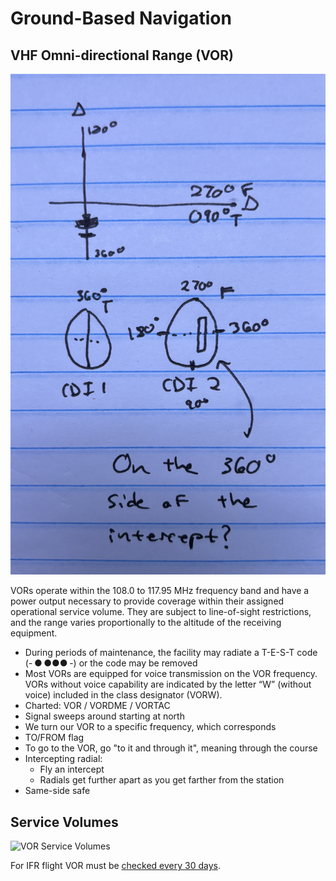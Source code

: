 # Ground-Based Navigation

## VHF Omni-directional Range (VOR)

![Same-side safe of the VOR](images/IMG_2846.jpg)

VORs operate within the 108.0 to 117.95 MHz frequency band and have a power
output necessary to provide coverage within their assigned operational service
volume. They are subject to line-of-sight restrictions, and the range varies
proportionally to the altitude of the receiving equipment.

- During periods of maintenance, the facility may radiate a T-E-S-T code
  (- ● ●●● -) or the code may be removed
- Most VORs are equipped for voice transmission on the VOR frequency. VORs
  without voice capability are indicated by the letter “W” (without voice)
  included in the class designator (VORW).
- Charted: VOR / VORDME / VORTAC
- Signal sweeps around starting at north
- We turn our VOR to a specific frequency, which corresponds
- TO/FROM flag
- To go to the VOR, go "to it and through it", meaning through the course
- Intercepting radial:
  - Fly an intercept
  - Radials get further apart as you get farther from the station
- Same-side safe

## Service Volumes

![VOR Service Volumes](/img/content/vor-service-volumes.jpg)

For IFR flight VOR must be
[checked every 30 days](/docs/topics/regulations/inspections/vor-checks).
